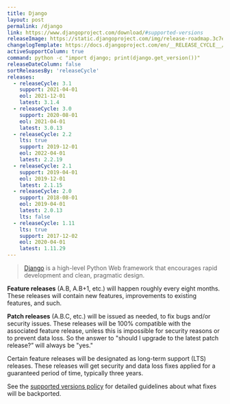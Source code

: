 ```yaml
---
title: Django
layout: post
permalink: /django
link: https://www.djangoproject.com/download/#supported-versions
releaseImage: https://static.djangoproject.com/img/release-roadmap.3c7ece4f31b3.png
changelogTemplate: https://docs.djangoproject.com/en/__RELEASE_CYCLE__/releases/__LATEST__/
activeSupportColumn: true
command: python -c "import django; print(django.get_version())"
releaseDateColumn: false
sortReleasesBy: 'releaseCycle'
releases:
  - releaseCycle: 3.1
    support: 2021-04-01
    eol: 2021-12-01
    latest: 3.1.4
  - releaseCycle: 3.0
    support: 2020-08-01
    eol: 2021-04-01
    latest: 3.0.13
  - releaseCycle: 2.2
    lts: true
    support: 2019-12-01
    eol: 2022-04-01
    latest: 2.2.19
  - releaseCycle: 2.1
    support: 2019-04-01
    eol: 2019-12-01
    latest: 2.1.15
  - releaseCycle: 2.0
    support: 2018-08-01
    eol: 2019-04-01
    latest: 2.0.13
    lts: false
  - releaseCycle: 1.11
    lts: true
    support: 2017-12-02
    eol: 2020-04-01
    latest: 1.11.29
---
```


> [Django](https://www.djangoproject.com/) is a high-level Python Web framework that encourages rapid development and clean, pragmatic design.

**Feature releases** (A.B, A.B+1, etc.) will happen roughly every eight months. These releases will contain new features, improvements to existing features, and such.

**Patch releases** (A.B.C, etc.) will be issued as needed, to fix bugs and/or security issues. These releases will be 100% compatible with the associated feature release, unless this is impossible for security reasons or to prevent data loss. So the answer to "should I upgrade to the latest patch release?” will always be "yes."

Certain feature releases will be designated as long-term support (LTS) releases. These releases will get security and data loss fixes applied for a guaranteed period of time, typically three years.

See the [supported versions policy](https://docs.djangoproject.com/en/dev/internals/release-process/#supported-versions) for detailed guidelines about what fixes will be backported.
